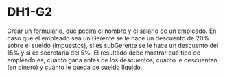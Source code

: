 # DH1-G2
Crear un formulario, que pedirá el nombre y el salario de un empleado. En caso que el empleado sea un Gerente se le hace un descuento de 20% sobre el sueldo (impuestos), si es subGerente se le hace un descuento del 15% y si es secretaria del 5%. El resultado debe mostrar qué tipo de empleado es, cuánto gana antes de los descuentos, cuánto le descuentan (en dinero) y cuánto le queda de sueldo líquido.
